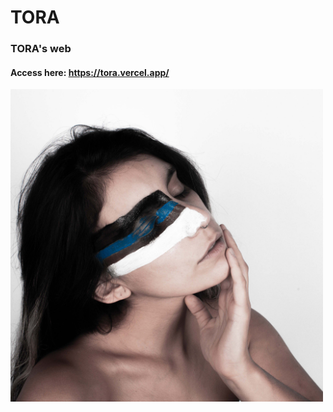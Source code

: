# TORA
### TORA's web
#### Access here: https://tora.vercel.app/
 <img src='./src/utils/back.jpg' width='500'/>
